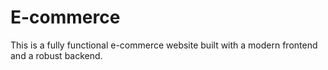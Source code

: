 # E-commerce
This is a fully functional e-commerce website built with a modern frontend and a robust backend.
